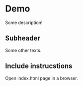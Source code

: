 # Demo 

Some description!

## Subheader

Some other texts.

## Include instrucstions

Open index.html page in a browser.